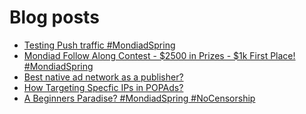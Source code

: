 # Blog posts
<!-- BLOG-POST-LIST:START -->
- [Testing Push traffic #MondiadSpring](https://afflift.com/f/threads/testing-push-traffic-mondiadspring.10538/)
- [Mondiad Follow Along Contest - $2500 in Prizes - $1k First Place! #MondiadSpring](https://afflift.com/f/threads/mondiad-follow-along-contest-2500-in-prizes-1k-first-place-mondiadspring.10445/)
- [Best native ad network as a publisher?](https://afflift.com/f/threads/best-native-ad-network-as-a-publisher.10533/)
- [How Targeting Specfic IPs in POPAds?](https://afflift.com/f/threads/how-targeting-specfic-ips-in-popads.10537/)
- [A Beginners Paradise? #MondiadSpring #NoCensorship](https://afflift.com/f/threads/a-beginners-paradise-mondiadspring-nocensorship.10518/)
<!-- BLOG-POST-LIST:END -->
